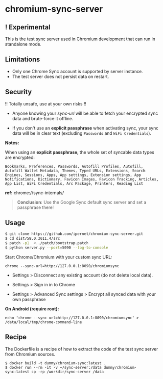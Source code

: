 # chromium-sync-server

## ! Experimental

This is the test sync server used in Chromium development that can run in standalone mode.

## Limitations

 * Only one Chrome Sync account is supported by server instance.
 * The test server does not persist data on restart.

## Security

:bangbang: Totally unsafe, use at your own risks :bangbang:

 * Anyone knowing your *sync-url* will be able to fetch your encrypted sync data and brute-force it offline.

 * If you don't use an  **explicit passphrase** when activating sync, your sync data will be in clear text (excluding `Passwords` and `WiFi Credentials`).

**Notes:**

When using an **explicit passphrase**, the whole set of syncable data types are encrypted:

`Bookmarks, Preferences, Passwords, Autofill Profiles, Autofill, Autofill Wallet Metadata, Themes, Typed URLs, Extensions, Search Engines, Sessions, Apps, App settings, Extension settings, App Notifications, Dictionary, Favicon Images, Favicon Tracking, Articles, App List, WiFi Credentials, Arc Package, Printers, Reading List`

**ref:** chrome://sync-internals/

> **Conclusion:** Use the Google Sync default sync server and set a passphrase there!


## Usage


```bash
$ git clone https://github.com/ipernet/chromium-sync-server.git
$ cd dist/58.0.3011.4/src
$ patch -p1  <../patch/bootstrap.patch
$ python server.py --port=5090 --log-to-console
```

Start Chrome/Chromium with your custom sync URL:

```
chrome --sync-url=http://127.0.0.1:8090/chromiumsync
```


* Settings > Disconnect any existing account (do not delete local data).

* Settings > Sign in in to Chrome

* Settings > Advanced Sync settings > Encrypt all synced data with your own passphrase


**On Android (require root):**

```
echo 'chrome --sync-url=http://127.0.0.1:8090/chromiumsync' > /data/local/tmp/chrome-command-line
```


## Recipe


The Dockerfile is a recipe of how to extract the code of the test sync server from Chromium sources.

```
$ docker build -t dummy/chromium-sync:latest .
$ docker run --rm -it -v ~/sync-server:/data dummy/chromium-sync:latest cp -rp /workdir/sync-server /data
```
